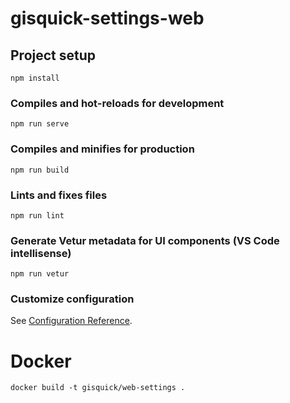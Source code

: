 # gisquick-settings-web

## Project setup
```
npm install
```

### Compiles and hot-reloads for development
```
npm run serve
```

### Compiles and minifies for production
```
npm run build
```

### Lints and fixes files
```
npm run lint
```

### Generate Vetur metadata for UI components (VS Code intellisense)
```
npm run vetur
```

### Customize configuration
See [Configuration Reference](https://cli.vuejs.org/config/).


# Docker
```
docker build -t gisquick/web-settings .
```
